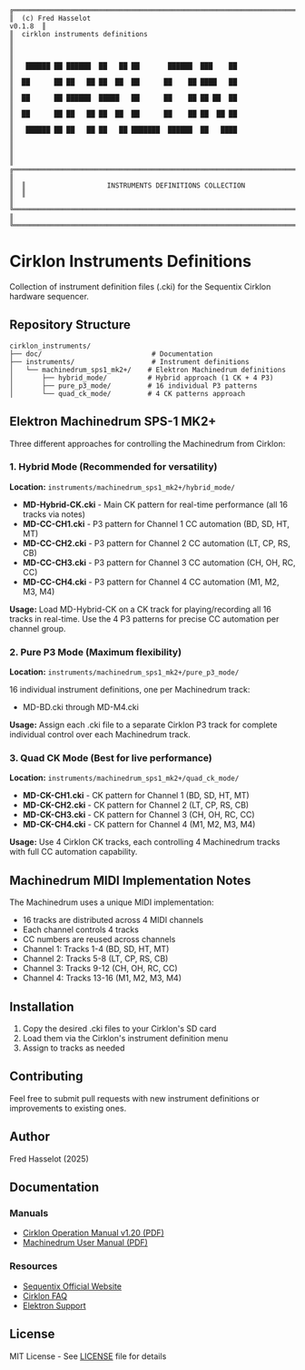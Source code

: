 ```
╔════════════════════════════════════════════════════════════════════════════════════════╗
║  (c) Fred Hasselot                                                             v0.1.8  ║
║  cirklon instruments definitions                                                       ║
║                                                                                        ║
║   ██████ ██ ██████  ██   ██ ██       ██████  ███    ██                                 ║
║  ██      ██ ██   ██ ██  ██  ██      ██    ██ ████   ██                                 ║
║  ██      ██ ██████  █████   ██      ██    ██ ██ ██  ██                                 ║
║  ██      ██ ██   ██ ██  ██  ██      ██    ██ ██  ██ ██                                 ║
║   ██████ ██ ██   ██ ██   ██ ███████  ██████  ██   ████                                 ║
║                                                                                        ║
║  ╔══════════════════════════════════════════════════════════════════════════════════╗  ║
║  ║                    INSTRUMENTS DEFINITIONS COLLECTION                            ║  ║
║  ╚══════════════════════════════════════════════════════════════════════════════════╝  ║
╚════════════════════════════════════════════════════════════════════════════════════════╝
```

# Cirklon Instruments Definitions

Collection of instrument definition files (.cki) for the Sequentix Cirklon hardware sequencer.

## Repository Structure

```
cirklon_instruments/
├── doc/                           # Documentation
├── instruments/                   # Instrument definitions
│   └── machinedrum_sps1_mk2+/    # Elektron Machinedrum definitions
│       ├── hybrid_mode/          # Hybrid approach (1 CK + 4 P3)
│       ├── pure_p3_mode/         # 16 individual P3 patterns
│       └── quad_ck_mode/         # 4 CK patterns approach
```

## Elektron Machinedrum SPS-1 MK2+

Three different approaches for controlling the Machinedrum from Cirklon:

### 1. Hybrid Mode (Recommended for versatility)
**Location:** `instruments/machinedrum_sps1_mk2+/hybrid_mode/`

- **MD-Hybrid-CK.cki** - Main CK pattern for real-time performance (all 16 tracks via notes)
- **MD-CC-CH1.cki** - P3 pattern for Channel 1 CC automation (BD, SD, HT, MT)
- **MD-CC-CH2.cki** - P3 pattern for Channel 2 CC automation (LT, CP, RS, CB)
- **MD-CC-CH3.cki** - P3 pattern for Channel 3 CC automation (CH, OH, RC, CC)
- **MD-CC-CH4.cki** - P3 pattern for Channel 4 CC automation (M1, M2, M3, M4)

**Usage:** Load MD-Hybrid-CK on a CK track for playing/recording all 16 tracks in real-time. Use the 4 P3 patterns for precise CC automation per channel group.

### 2. Pure P3 Mode (Maximum flexibility)
**Location:** `instruments/machinedrum_sps1_mk2+/pure_p3_mode/`

16 individual instrument definitions, one per Machinedrum track:
- MD-BD.cki through MD-M4.cki

**Usage:** Assign each .cki file to a separate Cirklon P3 track for complete individual control over each Machinedrum track.

### 3. Quad CK Mode (Best for live performance)
**Location:** `instruments/machinedrum_sps1_mk2+/quad_ck_mode/`

- **MD-CK-CH1.cki** - CK pattern for Channel 1 (BD, SD, HT, MT)
- **MD-CK-CH2.cki** - CK pattern for Channel 2 (LT, CP, RS, CB)
- **MD-CK-CH3.cki** - CK pattern for Channel 3 (CH, OH, RC, CC)
- **MD-CK-CH4.cki** - CK pattern for Channel 4 (M1, M2, M3, M4)

**Usage:** Use 4 Cirklon CK tracks, each controlling 4 Machinedrum tracks with full CC automation capability.

## Machinedrum MIDI Implementation Notes

The Machinedrum uses a unique MIDI implementation:
- 16 tracks are distributed across 4 MIDI channels
- Each channel controls 4 tracks
- CC numbers are reused across channels
- Channel 1: Tracks 1-4 (BD, SD, HT, MT)
- Channel 2: Tracks 5-8 (LT, CP, RS, CB)
- Channel 3: Tracks 9-12 (CH, OH, RC, CC)
- Channel 4: Tracks 13-16 (M1, M2, M3, M4)

## Installation

1. Copy the desired .cki files to your Cirklon's SD card
2. Load them via the Cirklon's instrument definition menu
3. Assign to tracks as needed

## Contributing

Feel free to submit pull requests with new instrument definitions or improvements to existing ones.

## Author

Fred Hasselot (2025)

## Documentation

### Manuals
- [Cirklon Operation Manual v1.20 (PDF)](http://files.sequentix.com/cirklon-manual-1.20.pdf)
- [Machinedrum User Manual (PDF)](https://www.elektron.se/wp-content/uploads/2021/05/Machinedrum-User-Manual_ENG.pdf)

### Resources
- [Sequentix Official Website](https://www.sequentix.com)
- [Cirklon FAQ](https://www.sequentix.com/pages/faq)
- [Elektron Support](https://www.elektron.se/support/)

## License

MIT License - See [LICENSE](LICENSE) file for details